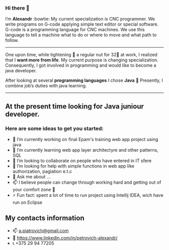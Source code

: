 ### Hi there 👋

I’m **Alexandr** :bowtie: My current specialization is CNC programmer. We write programs on G-code applying simple text editor or special software. G-code is a programming language for CNC machines. We use this language to tell a machine what to do or where to move and what path to follow.
___
One upon time, while tightening :wrench: a regular nut for 32:nut_and_bolt: at work, I realized that I **want more from life**. My current purpose is changing specialization. Consequently, I got involved in programming and would like to become a java developer.

After looking at several **programming languages** I chose **Java** :100: Presently, I combine job’s duties with java learning.
___

## At the present time looking for Java juniour developer.

### Here are some ideas to get you started:

- 🔭 I’m currently working on final Epam's training web app project using java 
- 🌱 I’m currently learning web app layer architectyre and other patterns, SQL
- 👯 I’m looking to collaborate on people who have entered in IT sfere 
- 🤔 I’m looking for help with simple functions in web app like authorization, pagiation e.t.c
- 💬 Ask me about ...
- 📫 I believe people can change through working hard and getting out of your comfort zone :seedling:
- ⚡ Fun fact: spent a lot of time to run project using Intellij IDEA, wich have run on Eclipse

## **My contacts information**

- :mailbox: a.piatrovich@gmail.com
- :link: https://www.linkedin.com/in/petroviсh-alexаndr/
- :telephone_receiver: +375 29 94 77205
